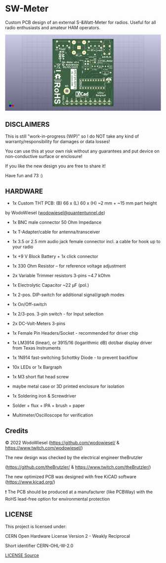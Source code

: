 # SW-Meter

Custom PCB design of an external S-&amp;Watt-Meter for radios. Useful for all radio enthusiasts and amateur HAM operators.

![PCB](/docs/swmeter-front-pcb.png)

## DISCLAIMERS

This is still "work-in-progress (WIP)" so I do NOT take any kind of warranty/responsibility for damages or data losses!

You can use this at your own risk without any guarantees and put device on non-conductive surface or enclosure!

If you like the new design you are free to share it!

Have fun and 73 :)

## HARDWARE

- 1x Custom THT PCB: (B) 66 x (L) 60 x (H) ~2 mm + ~15 mm part height

 by WodoWiesel (wodowiesel@quantentunnel.de)

- 1x BNC male connector 50 Ohm Impedance

- 1x T-Adapter/cable for antenna/transceiver

- 1x 3.5 or 2.5 mm audio jack female connector incl. a cable for hook up to your radio

- 1x +9 V Block Battery + 1x click connector

- 1x 330 Ohm Resistor – for reference voltage adjustment

- 2x Variable Trimmer resistors 3-pins ~4.7 kOhm

- 1x Electrolytic Capacitor ~22 µF (pol.)

- 1x 2-pos. DIP-switch for additional signal/graph modes

- 1x On/Off-switch

- 1x 2/3-pos. 3-pin switch - for Input selection

- 2x DC-Volt-Meters 3-pins

- 1x Female Pin Headers/Socket - recommended for driver chip

- 1x LM3914 (linear), or 3915/16 (logarithmic dB) dot/bar display driver from Texas Instruments

- 1x 1N914 fast-switching Schottky Diode - to prevent backflow

- 10x LEDs or 1x Bargraph

- 1x M3 short flat head screw

- maybe metal case or 3D printed enclosure for isolation

- 1x Soldering iron & Screwdriver

- Solder + flux + IPA + brush + paper

- Multimeter/Oscilloscope for verification

## Credits

©️ 2022 WodoWiesel (https://github.com/wodowiesel/ & https://www.twitch.com/wodowiesel/)

The new design was checked by the electrical engineer theBrutzler

(https://github.com/theBrutzler/ & https://www.twitch.com/theBrutzler/)

The new optimized PCB was designed with free KiCAD software (https://www.kicad.org/)

❗ The PCB should be produced at a manufacturer (like PCBWay) with the RoHS lead-free option for environmental protection

## LICENSE

This project is licensed under:

CERN Open Hardware License Version 2 - Weakly Reciprocal

Short identifier CERN-OHL-W-2.0

[LICENSE Source](https://spdx.org/licenses/CERN-OHL-W-2.0.html)

